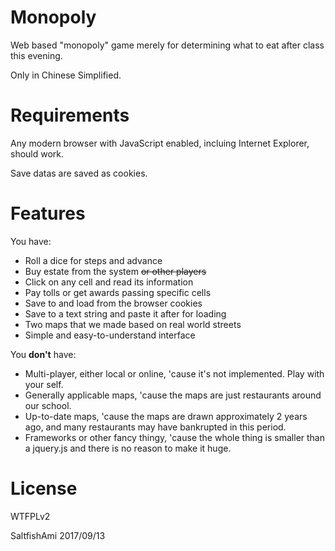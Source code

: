 # Monopoly

Web based "monopoly" game merely for determining what to eat after class this evening.

Only in Chinese Simplified.

# Requirements

Any modern browser with JavaScript enabled, incluing Internet Explorer, should work.

Save datas are saved as cookies.

# Features

You have:
* Roll a dice for steps and advance
* Buy estate from the system ~~or other players~~
* Click on any cell and read its information
* Pay tolls or get awards passing specific cells
* Save to and load from the browser cookies
* Save to a text string and paste it after for loading
* Two maps that we made based on real world streets
* Simple and easy-to-understand interface

You **don't** have:
* Multi-player, either local or online, 'cause it's not implemented. Play with your self.
* Generally applicable maps, 'cause the maps are just restaurants around our school.
* Up-to-date maps, 'cause the maps are drawn approximately 2 years ago, and many restaurants may have bankrupted in this period.
* Frameworks or other fancy thingy, 'cause the whole thing is smaller than a jquery.js and there is no reason to make it huge.

# License

WTFPLv2

SaltfishAmi 2017/09/13
